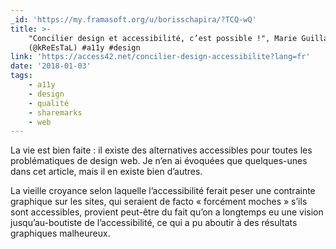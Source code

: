 ```yaml
---
_id: 'https://my.framasoft.org/u/borisschapira/?TCQ-wQ'
title: >-
    "Concilier design et accessibilité, c’est possible !", Marie Guillaumet
    (@kReEsTaL) #a11y #design
link: 'https://access42.net/concilier-design-accessibilite?lang=fr'
date: '2018-01-03'
tags:
    - a11y
    - design
    - qualité
    - sharemarks
    - web
---
```


<div class="markdown"><p>La vie est bien faite : il existe des alternatives accessibles pour toutes les problématiques de design web. Je n’en ai évoquées que quelques-unes dans cet article, mais il en existe bien d’autres.</p>
<p>La vieille croyance selon laquelle l’accessibilité ferait peser une contrainte graphique sur les sites, qui seraient de facto « forcément moches » s’ils sont accessibles, provient peut-être du fait qu’on a longtemps eu une vision jusqu’au-boutiste de l’accessibilité, ce qui a pu aboutir à des résultats graphiques malheureux.
</p></div>
